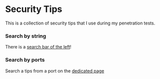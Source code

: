 Security Tips
=============

This is a collection of security tips that I use during my penetration tests.


### Search by string

There is a [search bar of the left](/search.html?q=)!


### Search by ports

Search a tips from a port on the [dedicated page](ports.md)
